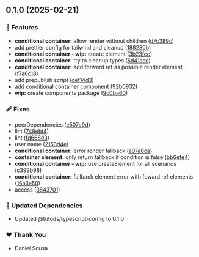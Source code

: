 ## 0.1.0 (2025-02-21)

### 🚀 Features

- **conditional container:** allow render without children ([d7c389c](https://github.com/tutods/lib/commit/d7c389c))
- add prettier config for tailwind and cleanup ([188280b](https://github.com/tutods/lib/commit/188280b))
- **conditional container - wip:** create element ([3b23fce](https://github.com/tutods/lib/commit/3b23fce))
- **conditional container:** try to cleanup types ([6d41ccc](https://github.com/tutods/lib/commit/6d41ccc))
- **conditional container:** add forward ref as possible render element ([f7a6c18](https://github.com/tutods/lib/commit/f7a6c18))
- add prepublish script ([cef14d3](https://github.com/tutods/lib/commit/cef14d3))
- add conditional container component ([92b0932](https://github.com/tutods/lib/commit/92b0932))
- **wip:** create components package ([9c0ba60](https://github.com/tutods/lib/commit/9c0ba60))

### 🩹 Fixes

- peerDependencies ([e507e9d](https://github.com/tutods/lib/commit/e507e9d))
- lint ([749ebf4](https://github.com/tutods/lib/commit/749ebf4))
- lint ([fd668d3](https://github.com/tutods/lib/commit/fd668d3))
- user name ([2153d4e](https://github.com/tutods/lib/commit/2153d4e))
- **conditional container:** error render fallback ([a97a8ca](https://github.com/tutods/lib/commit/a97a8ca))
- **container element:** only return fallback if condition is false ([bb6efe4](https://github.com/tutods/lib/commit/bb6efe4))
- **conditional container - wip:** use createElement for all scenarios ([c399b98](https://github.com/tutods/lib/commit/c399b98))
- **conditional container:** fallback element error with foward ref elements ([16a3e50](https://github.com/tutods/lib/commit/16a3e50))
- access ([3843701](https://github.com/tutods/lib/commit/3843701))

### 🧱 Updated Dependencies

- Updated @tutods/typescript-config to 0.1.0

### ❤️ Thank You

- Daniel Sousa